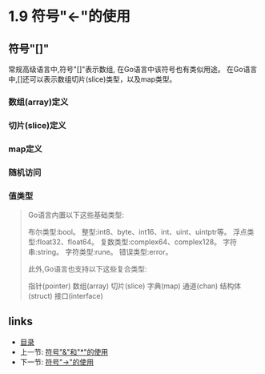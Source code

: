 # 1.9 符号"<-"的使用

## 符号"[]"

常规高级语言中,符号"[]"表示数组, 在Go语言中该符号也有类似用途。
在Go语言中,[]还可以表示数组切片(slice)类型，以及map类型。

### 数组(array)定义

> 

### 切片(slice)定义
### map定义
### 随机访问

### 值类型

> Go语言内置以下这些基础类型:
> 
> 布尔类型:bool。
> 整型:int8、byte、int16、int、uint、uintptr等。 
> 浮点类型:float32、float64。
> 复数类型:complex64、complex128。 
> 字符串:string。
> 字符类型:rune。
> 错误类型:error。
> 
> 此外,Go语言也支持以下这些复合类型: 
> 
> 指针(pointer)
> 数组(array)
> 切片(slice)
> 字典(map)
> 通道(chan)
> 结构体(struct) 
> 接口(interface)


## links
  * [目录](<preface.md>)
  * 上一节: [符号"&"和"*"的使用](01.8.md)
  * 下一节: [符号"->"的使用](01.10.md)
